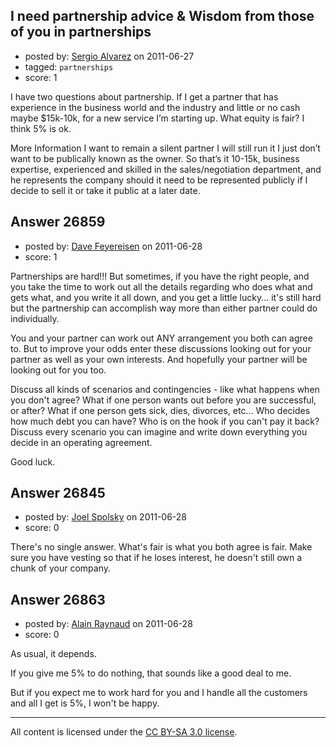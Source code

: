 ## I need partnership advice & Wisdom from those of you in partnerships

- posted by: [Sergio Alvarez](https://stackexchange.com/users/-1/5678-sergio-alvarez) on 2011-06-27
- tagged: `partnerships`
- score: 1

I have two questions about partnership. If I get a partner that has experience in the business world and the industry and little or no cash maybe $15k-10k, for a new service I’m starting up. What equity is fair? I think 5% is ok. 

More Information
I want to remain a silent partner I will still run it I just don’t want to be publically known as the owner. So that’s it 10-15k, business expertise, experienced and skilled in the sales/negotiation department, and he represents the company should it need to be represented publicly if I decide to sell it or take it public at a later date.


## Answer 26859

- posted by: [Dave Feyereisen](https://stackexchange.com/users/-1/8565-dave-feyereisen) on 2011-06-28
- score: 1

Partnerships are hard!!!  But sometimes, if you have the right people, and you take the time to work out all the details regarding who does what and gets what, and you write it all down, and you get a little lucky...  it's still hard but the partnership can accomplish way more than either partner could do individually.   

You and your partner can work out ANY arrangement you both can agree to.  But to improve your odds enter these discussions looking out for your partner as well as your own interests.  And hopefully your partner will be looking out for you too.  

Discuss all kinds of scenarios and contingencies - like what happens when you don't agree?  What if one person wants out before you are successful, or after?  What if one person gets sick, dies, divorces, etc...  Who decides how much debt you can have?  Who is on the hook if you can't pay it back?  Discuss every scenario you can imagine and write down everything you decide in an operating agreement.  

Good luck.



## Answer 26845

- posted by: [Joel Spolsky](https://stackexchange.com/users/-1/4335-joel-spolsky) on 2011-06-28
- score: 0

There's no single answer. What's fair is what you both agree is fair. Make sure you have vesting so that if he loses interest, he doesn't still own a chunk of your company.


## Answer 26863

- posted by: [Alain Raynaud](https://stackexchange.com/users/-1/502-alain-raynaud) on 2011-06-28
- score: 0

As usual, it depends.

If you give me 5% to do nothing, that sounds like a good deal to me.

But if you expect me to work hard for you and I handle all the customers and all I get is 5%, I won't be happy.



---

All content is licensed under the [CC BY-SA 3.0 license](https://creativecommons.org/licenses/by-sa/3.0/).
